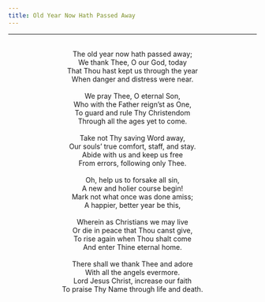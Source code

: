 ```yaml
---
title: Old Year Now Hath Passed Away
---
```


---
<center>
<br/>
The old year now hath passed away;<br/>
We thank Thee, O our God, today<br/>
That Thou hast kept us through the year<br/>
When danger and distress were near.<br/>
<br/>
We pray Thee, O eternal Son,<br/>
Who with the Father reign’st as One,<br/>
To guard and rule Thy Christendom<br/>
Through all the ages yet to come.<br/>
<br/>
Take not Thy saving Word away,<br/>
Our souls’ true comfort, staff, and stay.<br/>
Abide with us and keep us free<br/>
From errors, following only Thee.<br/>
<br/>
Oh, help us to forsake all sin,<br/>
A new and holier course begin!<br/>
Mark not what once was done amiss;<br/>
A happier, better year be this,<br/>
<br/>
Wherein as Christians we may live<br/>
Or die in peace that Thou canst give,<br/>
To rise again when Thou shalt come<br/>
And enter Thine eternal home.<br/>
<br/>
There shall we thank Thee and adore<br/>
With all the angels evermore.<br/>
Lord Jesus Christ, increase our faith<br/>
To praise Thy Name through life and death.<br/>

</center>
